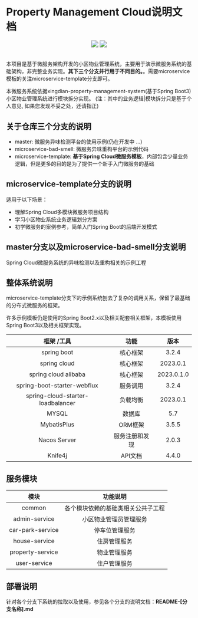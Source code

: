 # Property Management Cloud说明文档

<div align="center">
    <img src="https://img.shields.io/badge/Spring_Cloud-微服务异味检测-blue" style="zoom: 1.2;"/>
    <img src="https://img.shields.io/badge/microservice_template-微服务模板-green" style="zoom: 1.2;"/>
</div>
<br>

本项目是基于微服务架构开发的小区物业管理系统，主要用于演示微服务系统的基础架构，非完整业务实现。**其下三个分支并行用于不同目的。**。需要microservice模板的关注microservice-template分支即可。

本微服务系统依据xingdian-property-management-system(基于Spring Boot3)小区物业管理系统进行模块拆分实现。 (注：其中的业务逻辑|模块拆分只是基于个人意见, 如果您发现不妥之处，还请指正)

## 关于仓库三个分支的说明

- master: 微服务异味检测平台的使用示例(仍在开发中 ...)
- microservice-bad-smell: 微服务异味重构平台的示例代码
- microservice-template: **基于Spring Cloud微服务模板**，内部包含少量业务逻辑，但是更多的目的是为了提供一个新手入门微服务的基础

## microservice-template分支的说明

适用于以下场景：
* 理解Spring Cloud多模块微服务项目结构
* 学习小区物业系统业务逻辑划分方案
* 初学微服务的案例参考，简单入门Spring Boot的后端开发模式

## master分支以及microservice-bad-smell分支说明
Spring Cloud微服务系统的异味检测以及重构相关的示例工程

## 整体系统说明

microservice-template分支下的示例系统刨去了复杂的调用关系，保留了最基础的分布式微服务的框架。

许多示例模板仍是使用的Spring Boot2.x以及相关配套相关框架，本模板使用Spring Boot3以及相关框架实现。

|              框架 /工具               |   功能    |     版本     |
|:---------------------------------:|:-------:|:----------:|
|            spring boot            |  核心框架   |   3.2.4    |
|           spring cloud            |  核心框架   |  2023.0.1  |
|       spring cloud alibaba        |  核心框架   | 2023.0.1.0 |
|    spring-boot-starter-webflux    |  服务调用   |   3.2.4    |
| spring-cloud-starter-loadbalancer |  负载均衡   |  2023.0.1  |
|               MYSQL               |   数据库   |    5.7     |
|            MybatisPlus            |  ORM框架  |   3.5.5    |
|           Nacos Server            | 服务注册和发现 |   2.0.3    |
|              Knife4j              |  API文档  |   4.4.0    |

## 服务模块

|        模块        |       功能说明        |
|:----------------:|:-----------------:|
|      common      | 各个模块依赖的基础类相关公共子工程 |
|  admin-service   |    小区物业管理员管理服务    |
| car-park-service |      停车位管理服务      |
|  house-service   |      住房管理服务       |
| property-service |      物业管理服务       |
|   user-service   |      住户管理服务       |

## 部署说明
针对各个分支下系统的拉取以及使用，参见各个分支的说明文档：**README-[分支名称].md**